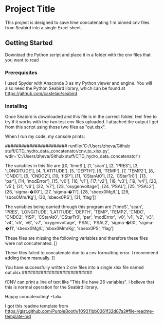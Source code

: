 # Project Title

This project is designed to save time concatenating 1 m binned cnv files from Seabird into a single Excel sheet.

## Getting Started

Download the Python script and place it in a folder with the cnv files that you want to read

### Prerequisites

I used Spyder with Anaconda 3 as my Python viewer and engine. You will also need the Python Seabird library, which can be found at https://github.com/castelao/seabird


### Installing

Once Seabird is downloaded and this file is in the correct folder, feel free to try if it works with the two test cnv files uploaded.
I attached the output I get from this script using those two files as "out.xlsx".

When I run my code, my console prints:

#######################
runfile('C:/Users/zheva/Github stuff/CTD_hydro_data_concatenator/cnv_to_xlsx.py', wdir='C:/Users/zheva/Github stuff/CTD_hydro_data_concatenator')

The variables in this file are
[[0, 'timeS'], [1, 'scan'], [2, 'PRES'], [3, 'LONGITUDE'], [4, 'LATITUDE'], [5, 'DEPTH'], [6, 'TEMP'], [7, 'TEMP2'], [8, 'CNDC'], [9, 'CNDC2'], [10, 'flSP'], [11, 'CStarAt0'], [12, 'CStarTr0'], [13, 'par'], [14, 'modError'], [15, 'v0'], [16, 'v1'], [17, 'v2'], [18, 'v3'], [19, 'v4'], [20, 'v5'], [21, 'v6'], [22, 'v7'], [23, 'oxygenvoltage'], [24, 'PSAL'], [25, 'PSAL2'], [26, 'sigma-�00'], [27, 'sigma-�11'], [28, 'sbeox0Mg/L'], [29, 'sbox0Mm/Kg'], [30, 'sbeox0PS'], [31, 'flag']]

The variables being carried through this program are
['timeS', 'scan', 'PRES', 'LONGITUDE', 'LATITUDE', 'DEPTH', 'TEMP', 'TEMP2', 'CNDC', 'CNDC2', 'flSP', 'CStarAt0', 'CStarTr0', 'par', 'modError', 'v0', 'v1', 'v2', 'v3', 'v4', 'v5', 'v6', 'v7', 'oxygenvoltage', 'PSAL', 'PSAL2', 'sigma-�00', 'sigma-�11', 'sbeox0Mg/L', 'sbox0Mm/Kg', 'sbeox0PS', 'flag']

These files are missing the following variables and therefore these files were not concatenated.
[]

These files failed to concatenate due to a cnv formatting error. I recommend adding them manually.
[]

You have successfully written 2 cnv files into a single xlsx file named out.xlsx
##########################

fCNV can print a line of text like "This file have 26 variables". I believe that this is normal operation for the Seabird library.




Happy concatenating!
-Talia


I got this readme template from https://gist.github.com/PurpleBooth/109311bb0361f32d87a2#file-readme-template-md




